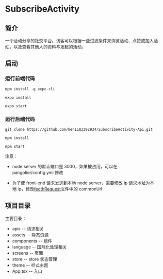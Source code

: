 # SubscribeActivity

## 简介

一个活动分享的社交平台。访客可以根据一些过滤条件来浏览活动、点赞或加入活动，以及查看其他人的资料与发起的活动。

## 启动

### 运行前端代码

```
npm install -g expo-cli

expo install

expo start
```

### 运行后端代码

```
git clone https://github.com/hen1183392934/SubscribeActivity-Api.git

npm install

npm start
```

注意：

- node server 的默认端口是 3000，如果被占用，可以在 pangolier/config.yml 修改

- 为了使 front-end 请求发送到本地 node server，需要修改 ip 请求地址为本地 ip，修改[fecthRequest](apis/fecthRequest.ts)文件中的 commonUrl

## 项目目录

主要目录：

- apis -- 请求相关
- assets -- 静态资源
- components -- 组件
- language -- 国际化处理相关
- screens -- 页面
- store -- store 状态管理
- theme -- 样式主题
- App.tsx -- 入口
